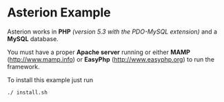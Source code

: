 # Asterion Example

Asterion works in **PHP** *(version 5.3 with the PDO-MySQL extension)* and a **MySQL** database.

You must have a proper **Apache server** running or either **MAMP** (http://www.mamp.info) or **EasyPhp** (http://www.easyphp.org) to run the framework.

To install this example just run

```./ install.sh```